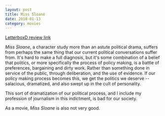 ```yaml
---
layout: post
title: Miss Sloane
date: 2018-01-13
category: movies
---
```

 
[LetterboxD review link](https://letterboxd.com/samarthbhaskar/film/miss-sloane/)

<em>Miss Sloane</em>, a character study more than an astute political drama, suffers from perhaps the same thing that our current political conversations suffer from. It's hard to make a full diagnosis, but it's some combination of a belief that politics, or more specifically the process of policy making, is a battle of preferences, bargaining and dirty work. Rather than something done in service of the public, through deliberation, and the use of evidence. If our policy making process becomes this, we get the politics we deserve -- salacious, dramatized, and also swept up in the cult of personality. 

This sort of dramatization of our political process, and I include my profession of journalism in this indictment, is bad for our society.

As a movie, <em>Miss Sloane</em> is also not very good.